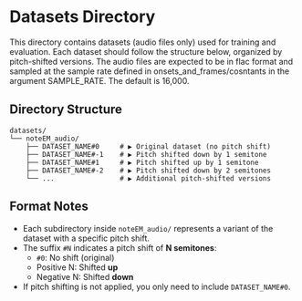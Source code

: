 # Datasets Directory

This directory contains datasets (audio files only) used for training and evaluation. Each dataset should follow the structure below, organized by pitch-shifted versions. The audio files are expected to be in flac format and sampled at the sample rate defined in onsets_and_frames/cosntants in the argument SAMPLE_RATE. The default is 16,000.

## Directory Structure

```
datasets/
└── noteEM_audio/
    ├── DATASET_NAME#0     # ▶ Original dataset (no pitch shift)
    ├── DATASET_NAME#-1    # ▶ Pitch shifted down by 1 semitone
    ├── DATASET_NAME#1     # ▶ Pitch shifted up by 1 semitone
    ├── DATASET_NAME#-2    # ▶ Pitch shifted down by 2 semitones
    └── ...                # ▶ Additional pitch-shifted versions
```

## Format Notes

- Each subdirectory inside `noteEM_audio/` represents a variant of the dataset with a specific pitch shift.
- The suffix `#N` indicates a pitch shift of **N semitones**:
  - `#0`: No shift (original)
  - Positive N: Shifted **up**
  - Negative N: Shifted **down**
- If pitch shifting is not applied, you only need to include `DATASET_NAME#0`.
